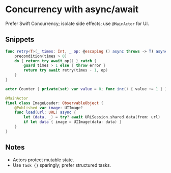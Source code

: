 # Concurrency with async/await

Prefer Swift Concurrency; isolate side effects; use `@MainActor` for UI.

## Snippets

```swift
func retry<T>(_ times: Int, _ op: @escaping () async throws -> T) async throws -> T {
    precondition(times > 0)
    do { return try await op() } catch {
        guard times > 1 else { throw error }
        return try await retry(times - 1, op)
    }
}
```

```swift
actor Counter { private(set) var value = 0; func inc() { value += 1 } }
```

```swift
@MainActor
final class ImageLoader: ObservableObject {
    @Published var image: UIImage?
    func load(url: URL) async {
        let (data, _) = try? await URLSession.shared.data(from: url)
        if let data { image = UIImage(data: data) }
    }
}
```

## Notes

- Actors protect mutable state.
- Use `Task {}` sparingly; prefer structured tasks.

